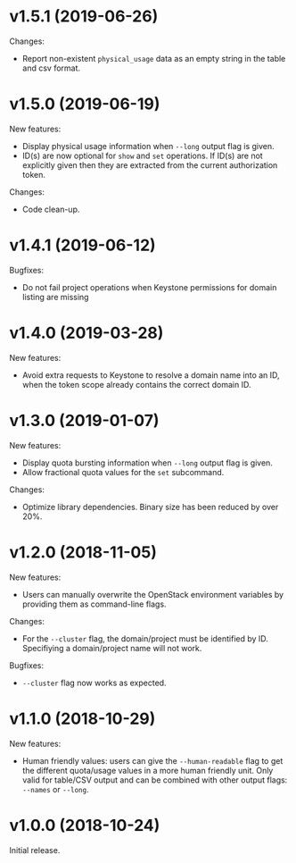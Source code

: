 # v1.5.1 (2019-06-26)

Changes:
- Report non-existent `physical_usage` data as an empty string in the table and
  csv format.

# v1.5.0 (2019-06-19)

New features:
- Display physical usage information when `--long` output flag is given.
- ID(s) are now optional for `show` and `set` operations. If ID(s) are not
  explicitly given then they are extracted from the current authorization
  token.

Changes:
- Code clean-up.

# v1.4.1 (2019-06-12)

Bugfixes:
- Do not fail project operations when Keystone permissions for domain listing are missing

# v1.4.0 (2019-03-28)

New features:

- Avoid extra requests to Keystone to resolve a domain name into an ID, when
  the token scope already contains the correct domain ID.

# v1.3.0 (2019-01-07)

New features:
- Display quota bursting information when `--long` output flag is given.
- Allow fractional quota values for the `set` subcommand.

Changes:
- Optimize library dependencies. Binary size has been reduced by over 20%.

# v1.2.0 (2018-11-05)

New features:
- Users can manually overwrite the OpenStack environment variables by providing
  them as command-line flags.

Changes:
- For the `--cluster` flag, the domain/project must be identified by ID.
  Specifiying a domain/project name will not work.

Bugfixes:
- `--cluster` flag now works as expected.


# v1.1.0 (2018-10-29)

New features:
- Human friendly values: users can give the `--human-readable` flag to get the
  different quota/usage values in a more human friendly unit. Only valid for
  table/CSV output and can be combined with other output flags: `--names` or
  `--long`.


# v1.0.0 (2018-10-24)

Initial release.
